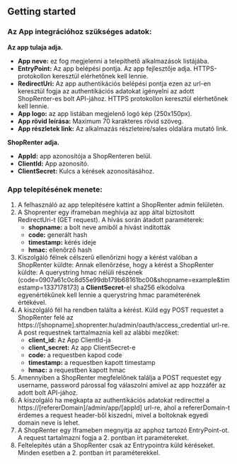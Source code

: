 ## Getting started

### Az App integrációhoz szükséges adatok:

**Az app tulaja adja.**
- **App neve:** ez fog megjelenni a telepíthető alkalmazások listájába.
- **EntryPoint:** Az app belépési pontja. Az app fejlesztője adja. HTTPS-protokollon keresztül elérhetőnek kell lennie.
- **RedirectUri:** Az app authentikációs belépési pontja ezen az url-en keresztül fogja az authentikációs adatokat igényelni az adott ShopRenter-es bolt API-jához. HTTPS protokollon keresztül elérhetőnek kell lennie.
- **App logo:** az app listában megjelenő logó kép (250x150px).
- **App rövid leírása:** Maximum 70 karakteres rövid szöveg.
- **App részletek link:** Az alkalmazás részleteire/sales oldalára mutató link.

**ShopRenter adja.**
- **AppId:** app azonosítója a ShopRenteren belül. 
- **ClientId:** App azonosító.
- **ClientSecret:** Kulcs a kérések azonosításához.

### App telepítésének menete:
1. A felhasználó az app telepítésére kattint a ShopRenter admin felületén.
2. A Shoprenter egy iframeban meghívja az app által bíztosított RedirectUri-t (GET request).
    A hívás során átadott paraméterek:
    - **shopname:** a bolt neve amiből a hívást indították
    - **code:** generált hash
    - **timestamp:** kérés ideje
    - **hmac:** ellenőrző hash
3. Kiszolgáló félnek célszerű ellenőrizni hogy a kérést valóban a ShopRenter küldte:
Annak ellenőrzése, hogy a kérést a ShopRenter küldte:
A querystring hmac nélüli részének (code=0907a61c0c8d55e99db179b68161bc00&shopname=example&timestamp=1337178173) a **ClientSecret**-el sha256 elkódolva egyenértékűnek kell lennie a querystring hmac paraméterének értékével.
4. A kiszolgáló fél ha rendben találta a kérést. Küld egy POST requestet a ShopRenter felé az https://[shopname].shoprenter.hu/admin/oauth/access_credential url-re.
A post requestnek tarttalmaznia kell az alábbi mezőket:
    - **client_id:** Az App ClientId-ja
    - **client_secret:** Az app ClientSecret-e 
    - **code:** a requestben kapod code
    - **timestamp:** a requestben kapott timestamp
    - **hmac:** a requestben kapott hmac
5. Amennyiben a ShopRenter megfelelőnek találja a POST requestet egy username, password párossal fog válaszolni amivel az app hozzáfér az adott bolt API-jához.
6. A kiszolgáló ha megkapta az authentikációs adatokat redirecttel a https://[refererDomain]/admin/app/[appId] url-re, ahol a refererDomain-t érdemes a request header-ből kiszedni, mivel a boltoknak egyedi domain neve is lehet.
7. A ShopRenter egy Iframeben megnyitja az apphoz tartozó EntryPoint-ot. A request tartalmazni fogja a 2. pontban írt paramétereket.
8. Feltelepítés után a ShopRenter csak az Entrypointra küld kéréseket. Minden esetben a 2. pontban írt paraméterekkel.

